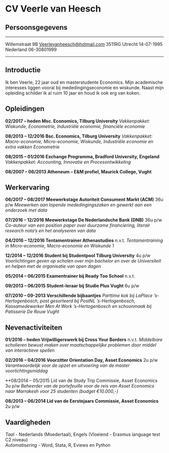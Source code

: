 CV Veerle van Heesch
=============


Persoonsgegevens 
-------------

-------------------     ----------------------------
Willemstraat 9B         Veerlevanheesch@hotmail.com
3511RG Utrecht          14-07-1995               
Nederland               06-30801999           
-------------------     ----------------------------


Introductie
--------------------------
Ik ben Veerle, 22 jaar oud en masterstudente Economics. Mijn academische interesses liggen vooral bij mededingingseconomie en wiskunde. Naast mijn opleiding schilder ik al ruim 10 jaar en houd ik ook erg van koken.


Opleidingen
---------------------------
**02/2017 – heden	Msc. Economics, Tilburg University**
*Vakkenpakket: Wiskunde, Econometrie, Industriële economie, financiële economie* 

**08/2013 – 12/2016 	Bsc. Economics, Tilburg University**
*Vakkenpakket: Macro-economie, Micro-economie, Wiskunde, Industriële economie en extra vakken Econometrie*

**08/2015 – 01/2016 	Exchange Programma, Bradford University, Engeland** 
*Vakkenpakket: Accounting, Innovatie en Procesontwikkeling*

**08/2007 – 06/2013	Atheneum – E&M profiel, Maurick College, Vught**				


Werkervaring
--------------------------------------
**06/2017 – 08/2017 	Meewerkstage Autoriteit Consument Markt (ACM)**                                             36u p/w
*Meewerken aan lopende mededingingszaken en gewerkt aan een onderzoek met data*

**07/2016 – 12/2016	Meewerkstage De Nederlandsche Bank (DNB)**     	         	                                     36u p/w
*Co-auteur van een position paper over duurzame financiering, literair research nota’s en het analyseren van data* 

**04/2016 – 12/2016	Tentamentrainer Athenastudies**                                                      					  n.v.t.
*Tentamentraining in Micro-economie, Macro-economie en Wiskunde 1*

**12/2014 – 12/2016	Student bij Studentpool Tilburg University**	                    	             4u p/w
*Voorlichtingen geven op scholen over mijn bachelor en over de Universiteit en helpen met de organisatie van open dagen*

**05/2014 – 06/2015	Examentrainer bij Ready Too School** 			                             n.v.t.

**09/2013 – 06/2015 	Student-leraar bij Studie Plus Vught** 		                                        6u p/w

**07/2010 – 09-2013	Verschillende bijbaantjes**
*Parttime kok bij LaPlace ’s-Hertogenbosch, post gesorteerd bij PostNL ’s-Hertogenbosch, Kassamedewerker Men At Work ’s-Hertogenbosch en 
schoonmaak bij Patisserie De Rouw Vught*


Nevenactiviteiten
-------------------------------
**01/2016 – heden 	Vrijwilligerswerk bij Cross Your Borders** 				 n.v.t.
*Middelbare scholieren bewust maken over maatschappelijke problemen door middel van interactieve spellen* 

**02/2016 – 04/2016	Voorzitter Orientation Day, Asset Economics** 	                     	             2u p/w
*Verantwoordelijk voor de opzet en uitvoering van de master voorlichtingsmiddag* 

**08/2014 – 05/2015	Lid van de Study Trip Commissie, Asset Economics                                  3u p/w
*Beheerder van de portefeuille voor de reis van Asset Economics naar Marrakesh voor 25 studenten (budget €10.000,-)*

**08/2013 – 06/2014	Lid van de Eerstejaars Commissie, Asset Economics**                                2u p/w

Vaardigheden 
---------------------
*Taal* - Nederlands (Moedertaal), Engels (Vloeiend - Erasmus language test C2 niveau)  
*Automatisering* - Word, Stata, R, Eviews en Python
